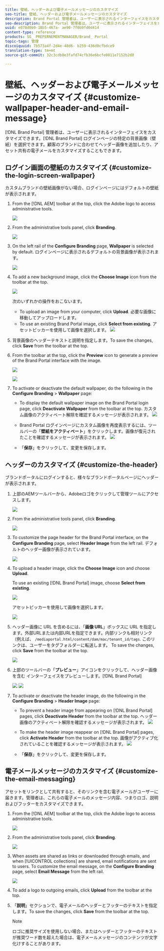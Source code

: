 ```yaml
---
title: 壁紙、ヘッダーおよび電子メールメッセージのカスタマイズ
seo-title: 壁紙、ヘッダーおよび電子メールメッセージのカスタマイズ
description: Brand Portal 管理者は、ユーザーに表示されるインターフェイスをカスタマイズできます。Brand Portal ログインページのために固有の背景画像（壁紙）を選択できます。顧客のブランドに合わせてヘッダー画像を追加したり、アセット共有の電子メールをカスタマイズすることもできます。
seo-description: Brand Portal 管理者は、ユーザーに表示されるインターフェイスをカスタマイズできます。Brand Portal ログインページのために固有の背景画像（壁紙）を選択できます。顧客のブランドに合わせてヘッダー画像を追加したり、アセット共有の電子メールをカスタマイズすることもできます。
uuid: e078d0b9-18b5-467a- ae90-7f0b9fd0d414
content-type: reference
products: SG_ PREPERNEMENTMANAGER/Brand_ Portal
topic-tags: 管理
discoiquuid: 7b573a4f-2d4e-48d6- b259-436d0cfbdce9
translation-type: tm+mt
source-git-commit: 32c3cdb8e3fafd74cfb36e6bcfe0811e7152b2d0

---
```



# 壁紙、ヘッダーおよび電子メールメッセージのカスタマイズ {#customize-wallpaper-header-and-email-message}

[!DNL Brand Portal] 管理者は、ユーザーに表示されるインターフェイスをカスタマイズできます。[!DNL Brand Portal] ログインページの特定の背景画像（壁紙）を選択できます。顧客のブランドに合わせてヘッダー画像を追加したり、アセット共有の電子メールをカスタマイズすることもできます。

## ログイン画面の壁紙のカスタマイズ {#customize-the-login-screen-wallpaper}

カスタムブランドの壁紙画像がない場合、ログインページにはデフォルトの壁紙が表示されます。

1. From the [!DNL AEM] toolbar at the top, click the Adobe logo to access administrative tools.

   ![](assets/aemlogo.png)

2. From the administrative tools panel, click **Branding**.

   ![](assets/admin-tools-panel-10.png)

3. On the left rail of the **Configure Branding** page, **Wallpaper** is selected by default. ログインページに表示されるデフォルトの背景画像が表示されます。

   ![](assets/default_wallpaper.png)

4. To add a new background image, click the **Choose Image** icon from the toolbar at the top.

   ![](assets/choose_wallpaperimage.png)

   次のいずれかの操作をおこないます。

   * To upload an image from your computer, click **Upload**. 必要な画像に移動してアップロードします。
   * To use an existing Brand Portal image, click **Select from existing**. アセットピッカーを使用して画像を選択します。
   ![](assets/asset-picker.png)

5. 背景画像のヘッダーテキストと説明を指定します。To save the changes, click **Save** from the toolbar at the top.

6. From the toolbar at the top, click the **Preview** icon to generate a preview of the Brand Portal interface with the image.

   ![](assets/chlimage_1.png)

   ![](assets/custom-wallpaper-preview.png)

7. To activate or deactivate the default wallpaper, do the following in the **Configure Branding** &gt; **Wallpaper** page:

   * To display the default wallpaper image on the Brand Portal login page, click **Deactivate Wallpaper** from the toolbar at the top. カスタム画像のアクティベート解除を確認するメッセージが表示されます。
   ![](assets/chlimage_1-1.png)

   * Brand Portal ログインページにカスタム画像を再度表示するには、ツールバーの「**壁紙をアクティベート**」をクリックします。画像が復元されたことを確認するメッセージが表示されます。
   ![](assets/chlimage_1-2.png)

   * 「**保存**」をクリックして、変更を保存します。



## ヘッダーのカスタマイズ {#customize-the-header}

ブランドポータルにログインすると、様々なブランドポータルページにヘッダーが表示されます。

1. 上部のAEMツールバーから、Adobeロゴをクリックして管理ツールにアクセスします。

   ![](assets/aemlogo.png)

2. From the administrative tools panel, click **Branding**.

   ![](assets/admin-tools-panel-11.png)

3. To customize the page header for the Brand Portal interface, on the **Configure Branding** page, select **Header Image** from the left rail. デフォルトのヘッダー画像が表示されています。

   ![](assets/default-header.png)

4. To upload a header image, click the **Choose Image** icon and choose **Upload**.

   To use an existing  [!DNL Brand Portal] image, choose **Select from existing**.

   ![](assets/choose_wallpaperimage-1.png)

   アセットピッカーを使用して画像を選択します。

   ![](assets/asset-picker-header.png)

5. ヘッダー画像に URL を含めるには、「**画像 URL**」ボックスに URL を指定します。外部URLまたは内部URLを指定できます。内部リンクも相対リンク（例えば、
   `/mediaportal.html/content/dam/mac/tenant_id/tags`.
このリンクは、ユーザーをタグフォルダーに転送します。
To save the changes, click **Save** from the toolbar at the top.

   ![](assets/configure_brandingheaderimageurl.png)

6. 上部のツールバーの「**プレビュー**」アイコンをクリックして、ヘッダー画像を含む インターフェイスをプレビューします。[!DNL Brand Portal]

   ![](assets/chlimage_1-3.png)
   ![](assets/custom_header_preview.png)

7. To activate or deactivate the header image, do the following in the **Configure Branding** &gt; **Header Image** page:

   * To prevent a header image from appearing on  [!DNL Brand Portal] pages, click **Deactivate Header** from the toolbar at the top. ヘッダー画像のアクティベート解除を確認するメッセージが表示されます。
   ![](assets/chlimage_1-4.png)

   * To make the header image reappear on  [!DNL Brand Portal] pages, click **Activate Header** from the toolbar at the top. 画像がアクティブ化されていることを確認するメッセージが表示されます。
   ![](assets/chlimage_1-5.png)

   * 「**保存**」をクリックして、変更を保存します。



## 電子メールメッセージのカスタマイズ {#customize-the-email-messaging}

アセットをリンクとして共有すると、そのリンクを含む電子メールがユーザーに届きます。管理者は、これらの電子メールのメッセージ内容、つまりロゴ、説明およびフッターをカスタマイズできます。

1. From the  [!DNL AEM] toolbar at the top, click the Adobe logo to access administrative tools.

   ![](assets/aemlogo.png)

2. From the administrative tools panel, click **Branding**.

   ![](assets/admin-tools-panel-12.png)

3. When assets are shared as links or downloaded through emails, and when  [!UICONTROL collections] are shared, email notifications are sent to users. To customize the email message, on the **Configure Branding** page, select **Email Message** from the left rail.

   ![](assets/configure-branding-page-email.png)

4. To add a logo to outgoing emails, click **Upload** from the toolbar at the top.

5. 「**説明**」セクションで、電子メールのヘッダーとフッターのテキストを指定します。To save the changes, click **Save** from the toolbar at the top.

   >[!NOTE]
   >
   >ロゴに推奨サイズを使用しない場合、またはヘッダーとフッターのテキストが推奨ワード数を超えた場合は、電子メールメッセージのコンテンツが文字化けすることがあります。
